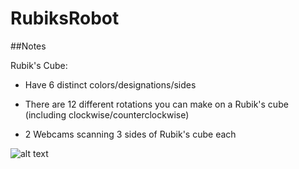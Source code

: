 # RubiksRobot

##Notes

Rubik's Cube:

- Have 6 distinct colors/designations/sides

- There are 12 different rotations you can make on a Rubik's cube (including clockwise/counterclockwise)

- 2 Webcams scanning 3 sides of Rubik's cube each

![alt text](https://github.com/DamonHolland/RubiksRobot/blob/master/Rubik%E2%80%99s%20Cube%20Design%20Top-1.jpg)
